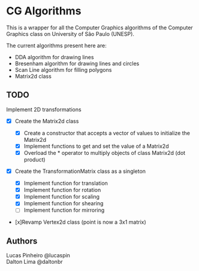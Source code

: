 # CG Algorithms

This is a wrapper for all the Computer Graphics algorithms of the Computer Graphics class on University of São Paulo (UNESP).

The current algorithms present here are:

- DDA algorithm for drawing lines
- Bresenham algorithm for drawing lines and circles
- Scan Line algorithm for filling polygons
- Matrix2d class

## TODO

Implement 2D transformations

- [x] Create the Matrix2d class

  - [x] Create a constructor that accepts a vector of values to initialize the Matrix2d
  - [x] Implement functions to get and set the value of a Matrix2d
  - [x] Overload the * operator to multiply objects of class Matrix2d (dot product)

- [x] Create the TransformationMatrix class as a singleton

  - [x] Implement function for translation
  - [x] Implement function for rotation
  - [x] Implement function for scaling
  - [x] Implement function for shearing
  - [ ] Implement function for mirroring

- [x]Revamp Vertex2d class (point is now a 3x1 matrix)

## Authors

Lucas Pinheiro @lucaspin<br>
Dalton Lima @daltonbr
